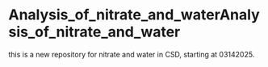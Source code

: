 # Analysis_of_nitrate_and_waterAnalysis_of_nitrate_and_water
this is a new repository for nitrate and water in CSD, starting at 03142025.
